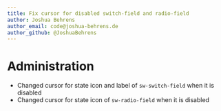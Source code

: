 ```yaml
---
title: Fix cursor for disabled switch-field and radio-field
author: Joshua Behrens
author_email: code@joshua-behrens.de
author_github: @JoshuaBehrens
---
```

# Administration
* Changed cursor for state icon and label of `sw-switch-field` when it is disabled 
* Changed cursor for state icon of `sw-radio-field` when it is disabled 
